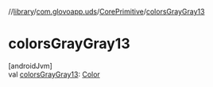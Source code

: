//[library](../../../index.md)/[com.glovoapp.uds](../index.md)/[CorePrimitive](index.md)/[colorsGrayGray13](colors-gray-gray13.md)

# colorsGrayGray13

[androidJvm]\
val [colorsGrayGray13](colors-gray-gray13.md): [Color](https://developer.android.com/reference/kotlin/androidx/compose/ui/graphics/Color.html)
